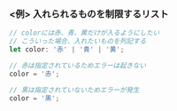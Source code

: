 ### <例> 入れられるものを制限するリスト

```ts
// colorには赤、青、黄だけが入るようにしたい
// こういった場合、入れたいものを列記する
let color: '赤' | '青' | '黄';

// 赤は指定されているためエラーは起きない
color = '赤';

// 黒は指定されていないためエラーが発生
color = '黒';
```

